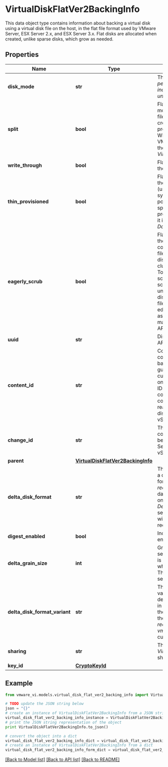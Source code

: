 # VirtualDiskFlatVer2BackingInfo

This data object type contains information about backing a virtual disk using a virtual disk file on the host, in the flat file format used by VMware Server, ESX Server 2.x, and ESX Server 3.x.  Flat disks are allocated when created, unlike sparse disks, which grow as needed. 

## Properties
Name | Type | Description | Notes
------------ | ------------- | ------------- | -------------
**disk_mode** | **str** | The disk persistence mode.  Valid modes are: - *persistent* - *independent_persistent* - *independent_nonpersistent* - *nonpersistent* - *undoable* - *append*    See also *VirtualDiskMode_enum*.  | 
**split** | **bool** | Flag to indicate the type of virtual disk file: split or monolithic.  If true, the virtual disk is stored in multiple files, each 2GB. On ESX this property is ignored when creating new disks or editing existing disks. This property is always false for disks created on ESX. When an existing split disk such as those created by VMware Server is added to a virtual machine on ESX, the property will be set to true when retrieved from *VirtualMachineConfigInfo*.  | [optional] 
**write_through** | **bool** | Flag to indicate whether writes should go directly to the file system or should be buffered.  | [optional] 
**thin_provisioned** | **bool** | Flag to indicate to the underlying filesystem, whether the virtual disk backing file should be allocated lazily (using thin provisioning). This flag is only used for file systems that support configuring the provisioning policy on a per file basis, such as VMFS3.  When specified as part of a *VirtualMachineConfigSpec*, this property applies only when creating a new virtual disk; it is ignored when editing an existing virtual disk.  see *DatastoreCapability.perFileThinProvisioningSupported*  | [optional] 
**eagerly_scrub** | **bool** | Flag to indicate to the underlying filesystem whether the virtual disk backing file should be scrubbed completely at this time.  Virtual disks on some filesystems like VMFS3 are zeroed-out lazily so that disk creation time doesn&#39;t take too long. However, clustering applications and features like Fault Tolerance require that the virtual disk be completely scrubbed. This setting allows controlling the scrubbing policy on a per-disk basis.  If this flag is unset or set to false when creating a new disk, the disk scrubbing policy will be decided by the filesystem. If this flag is unset or set to false when editing an existing disk, it is ignored. When returned as part of a *VirtualMachineConfigInfo*, this property may be unset if its value is unknown.  ***Since:*** vSphere API 4.0  | [optional] 
**uuid** | **str** | Disk UUID for the virtual disk, if available.  ***Since:*** VI API 2.5  | [optional] 
**content_id** | **str** | Content ID of the virtual disk file, if available.  A content ID indicates the logical contents of the disk backing and its parents.  This property is only guaranteed to be up to date if this disk backing is not currently being written to by any virtual machine.  The only supported operation is comparing if two content IDs are equal or not. The guarantee provided by the content ID is that if two disk backings have the same content ID and are not currently being written to, then reads issued from the guest operating system to those disk backings will return the same data.  ***Since:*** vSphere API 4.0  | [optional] 
**change_id** | **str** | The change ID of the virtual disk for the corresponding snapshot or virtual machine.  This can be used to track incremental changes to a virtual disk. See *VirtualMachine.QueryChangedDiskAreas*.  ***Since:*** vSphere API 4.0  | [optional] 
**parent** | [**VirtualDiskFlatVer2BackingInfo**](VirtualDiskFlatVer2BackingInfo.md) |  | [optional] 
**delta_disk_format** | **str** | The format of the delta disk.  This field is valid only for a delta disk.  See *DeltaDiskFormat* for the supported formats. If not specified, the default value used is *redoLogFormat*.  If *nativeFormat* is specified and the datastore does not support this format or the parent is on a different datastore, *DeltaDiskFormatNotSupported* is thrown.  vSphere server does not support relocation of virtual machines with *nativeFormat*. An exception is thrown for such requests.  ***Since:*** vSphere API 5.0  | [optional] 
**digest_enabled** | **bool** | Indicates whether the disk backing has digest file enabled.  ***Since:*** vSphere API 5.0  | [optional] 
**delta_grain_size** | **int** | Grain size in kB for a delta disk of format type seSparseFormat.  The default size is 4 kB. This setting is used to specify the grain size of *Flex-SE* delta disks when the base disk is of type FlatVer2BackingInfo. The *DeltaDiskFormat* must also be set to seSparseFormat.  ***Since:*** vSphere API 5.1  | [optional] 
**delta_disk_format_variant** | **str** | The delta disk format variant, if applicable.  This field is valid only for a delta disk and may specify more detailed information for the delta disk format specified in *deltaDiskFormat*.  If *redoLogFormat* is specified for the *deltaDiskFormat*, see *DeltaDiskFormatVariant* for the supported formats. If this is not specified for *redoLogFormat*, the default value used is *vmfsSparseVariant*.  For other delta disk formats, this currently remains unspecified.  ***Since:*** vSphere API 6.0  | [optional] 
**sharing** | **str** | The sharing mode of the virtual disk.  See *VirtualDiskSharing_enum*. The default value is no sharing.  ***Since:*** vSphere API 6.0  | [optional] 
**key_id** | [**CryptoKeyId**](CryptoKeyId.md) |  | [optional] 

## Example

```python
from vmware_vi.models.virtual_disk_flat_ver2_backing_info import VirtualDiskFlatVer2BackingInfo

# TODO update the JSON string below
json = "{}"
# create an instance of VirtualDiskFlatVer2BackingInfo from a JSON string
virtual_disk_flat_ver2_backing_info_instance = VirtualDiskFlatVer2BackingInfo.from_json(json)
# print the JSON string representation of the object
print VirtualDiskFlatVer2BackingInfo.to_json()

# convert the object into a dict
virtual_disk_flat_ver2_backing_info_dict = virtual_disk_flat_ver2_backing_info_instance.to_dict()
# create an instance of VirtualDiskFlatVer2BackingInfo from a dict
virtual_disk_flat_ver2_backing_info_form_dict = virtual_disk_flat_ver2_backing_info.from_dict(virtual_disk_flat_ver2_backing_info_dict)
```
[[Back to Model list]](../README.md#documentation-for-models) [[Back to API list]](../README.md#documentation-for-api-endpoints) [[Back to README]](../README.md)


